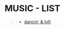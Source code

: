 # MUSIC - LIST

 > - [dancin' & lofi](https://youtube.com/playlist?list=PLdaJhkTiNe2rRUoqmOIOfppYVzXGVQ9_c&si=jWsafscvQj1t_6pm)
